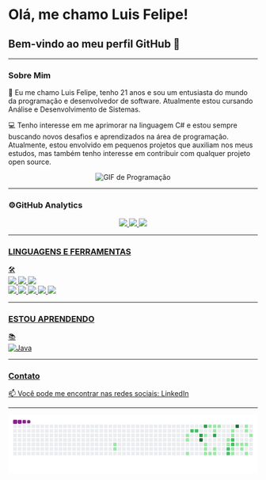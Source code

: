 # Olá, me chamo Luis Felipe! 
## Bem-vindo ao meu perfil GitHub 👋

---

### Sobre Mim
🎉 Eu me chamo Luis Felipe, tenho 21 anos e sou um entusiasta do mundo da programação e desenvolvedor de software. Atualmente estou cursando Análise e Desenvolvimento de Sistemas.

💻 Tenho interesse em me aprimorar na linguagem C# e estou sempre buscando novos desafios e aprendizados na área de programação. Atualmente, estou envolvido em pequenos projetos que auxiliam nos meus estudos, mas também tenho interesse em contribuir com qualquer projeto open source.

<p align="center">
    <img src="https://i.giphy.com/media/v1.Y2lkPTc5MGI3NjExdGczdDNlMXF1emJ2bTVicDg4cmI1cnpjMDRtM2EzcmJjcjBjcjUxZCZlcD12MV9pbnRlcm5hbF9naWZfYnlfaWQmY3Q9Zw/bGgsc5mWoryfgKBx1u/giphy.gif" width="50%" alt="GIF de Programação" />
</p>

---

### ⚙️GitHub Analytics

<div align="center">
  <a href="https://github.com/luis077">
    <img height="165px" src="https://github-readme-stats.vercel.app/api?username=luis077&count_private=true&include_all_commits=true&rank_icon=github&include_all_commits=true&show_icons=true&theme=tokyonight&hide_border=false&show_owner=true"/>
    <img height="165px" src="https://github-readme-stats.vercel.app/api/top-langs/?username=luis077&theme=tokyonight&layout=compact"/>
    <img height="165px" src="https://github-readme-stats.vercel.app/api/wakatime?username=luis077"
  </a>
</div>

---

### LINGUAGENS E FERRAMENTAS
🛠️  
![](https://img.shields.io/badge/C-%2300599C.svg?style=for-the-badge&logo=c&logoColor=white)
![](https://img.shields.io/badge/C%23-%23239120.svg?style=for-the-badge&logo=c-sharp&logoColor=white)
![](https://img.shields.io/badge/API_REST-%23000000.svg?style=for-the-badge&logo=swagger&logoColor=white)  
![](https://img.shields.io/badge/SQL_Server-%23CC2927.svg?style=for-the-badge&logo=microsoft-sql-server&logoColor=white)
![](https://img.shields.io/badge/Canva-%2320C4CB.svg?&style=for-the-badge&logo=Canva&logoColor=white)
![](https://img.shields.io/badge/Visual_Studio-%235C2D91.svg?style=for-the-badge&logo=visual-studio&logoColor=white)
![](https://img.shields.io/badge/ASP.NET-%235C2D91.svg?style=for-the-badge&logo=.net&logoColor=white)
![](https://img.shields.io/badge/Windows_Forms-%233A8CDE.svg?style=for-the-badge&logo=windows&logoColor=white)

---

### ESTOU APRENDENDO
📚  
<img src="https://img.icons8.com/color/48/000000/java-coffee-cup-logo.png" alt="Java" />




---

### Contato
📫 Você pode me encontrar nas redes sociais: [LinkedIn](https://www.linkedin.com/in/luis-felipe-da-silva-amorim) 

---

![snake gif](https://github.com/luis0777/luis0777/blob/output/github-contribution-grid-snake.gif)
